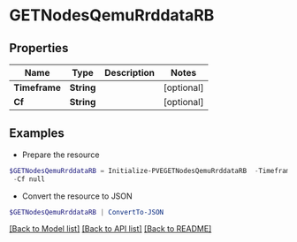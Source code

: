 # GETNodesQemuRrddataRB
## Properties

Name | Type | Description | Notes
------------ | ------------- | ------------- | -------------
**Timeframe** | **String** |  | [optional] 
**Cf** | **String** |  | [optional] 

## Examples

- Prepare the resource
```powershell
$GETNodesQemuRrddataRB = Initialize-PVEGETNodesQemuRrddataRB  -Timeframe null `
 -Cf null
```

- Convert the resource to JSON
```powershell
$GETNodesQemuRrddataRB | ConvertTo-JSON
```

[[Back to Model list]](../README.md#documentation-for-models) [[Back to API list]](../README.md#documentation-for-api-endpoints) [[Back to README]](../README.md)

